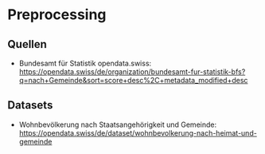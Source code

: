 # Preprocessing

## Quellen

- Bundesamt für Statistik opendata.swiss: https://opendata.swiss/de/organization/bundesamt-fur-statistik-bfs?q=nach+Gemeinde&sort=score+desc%2C+metadata_modified+desc

## Datasets

- Wohnbevölkerung nach Staatsangehörigkeit und Gemeinde: https://opendata.swiss/de/dataset/wohnbevolkerung-nach-heimat-und-gemeinde
